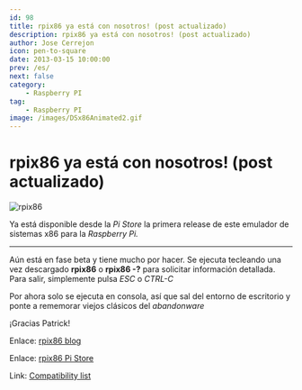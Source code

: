 ```yaml
---
id: 98
title: rpix86 ya está con nosotros! (post actualizado)
description: rpix86 ya está con nosotros! (post actualizado)
author: Jose Cerrejon
icon: pen-to-square
date: 2013-03-15 10:00:00
prev: /es/
next: false
category:
    - Raspberry PI
tag:
    - Raspberry PI
image: /images/DSx86Animated2.gif
---
```


# rpix86 ya está con nosotros! (post actualizado)

![rpix86](/images/DSx86Animated2.gif)

Ya está disponible desde la _Pi Store_ la primera release de este emulador de sistemas x86 para la _Raspberry Pi._

---

Aún está en fase beta y tiene mucho por hacer. Se ejecuta tecleando una vez descargado **rpix86** o **rpix86 -?** para solicitar información detallada. Para salir, simplemente pulsa _ESC_ o _CTRL-C_

Por ahora solo se ejecuta en consola, así que sal del entorno de escritorio y ponte a rememorar viejos clásicos del _abandonware_

¡Gracias Patrick!

Enlace: [rpix86 blog](https://rpix86.patrickaalto.com/rblog.html)

Enlace: [rpix86 Pi Store](https://store.raspberrypi.com/projects/rpix86)

Link: [Compatibility list](https://dsx86compatibility.pbworks.com/w/page/26738915/Compatibility%20List)
